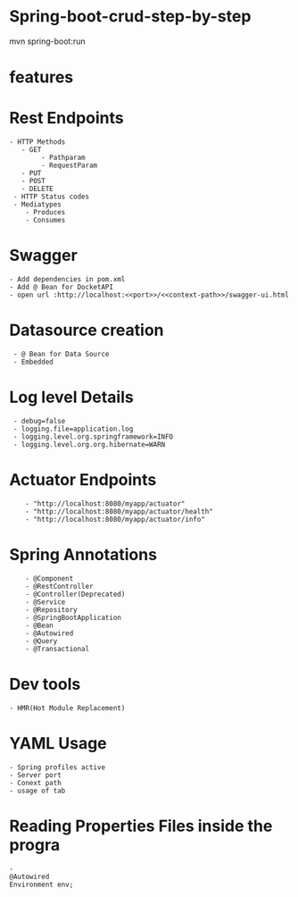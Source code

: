 # Spring-boot-crud-step-by-step
mvn spring-boot:run
# features

# Rest Endpoints
    - HTTP Methods
	   - GET
	   		- Pathparam
	   		- RequestParam
	   - PUT
	   - POST
	   - DELETE
	 - HTTP Status codes
	 - Mediatypes
	 	- Produces
	 	- Consumes
	 	
# Swagger
	- Add dependencies in pom.xml
	- Add @ Bean for DocketAPI
	- open url :http://localhost:<<port>>/<<context-path>>/swagger-ui.html
# Datasource creation
	 - @ Bean for Data Source
	 - Embedded
#  Log level Details
	 - debug=false
	 - logging.file=application.log
	 - logging.level.org.springframework=INFO
	 - logging.level.org.org.hibernate=WARN
#   Actuator Endpoints
		
		- "http://localhost:8080/myapp/actuator"
		- "http://localhost:8080/myapp/actuator/health"
		- "http://localhost:8080/myapp/actuator/info"
# Spring Annotations
		- @Component
		- @RestController
		- @Controller(Deprecated)
		- @Service
		- @Repository
		- @SpringBootApplication
		- @Bean
		- @Autowired
		- @Query
		- @Transactional
# Dev tools
  			
	- HMR(Hot Module Replacement)
# YAML Usage
    - Spring profiles active
    - Server port
    - Conext path
    - usage of tab

# Reading Properties Files inside the progra
	- 	
	@Autowired
	Environment env;
  			